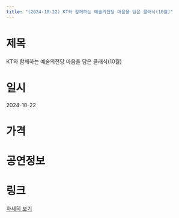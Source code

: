 ```yaml
---
title: "(2024-10-22) KT와 함께하는 예술의전당 마음을 담은 클래식(10월)"
---
```


# 제목
KT와 함께하는 예술의전당 마음을 담은 클래식(10월)

# 일시
2024-10-22

# 가격


# 공연정보


# 링크
[자세히 보기](https://www.sac.or.kr/site/main/show/show_view?SN=66820, "https://www.sac.or.kr/site/main/show/show_view?SN=66820")
